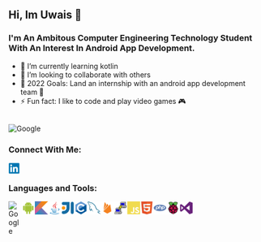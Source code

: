 ## Hi, Im Uwais 👋 

### I'm An Ambitous Computer Engineering Technology Student With An Interest In Android App Development.

- 🌱 I’m currently learning kotlin
- 👯 I’m looking to collaborate with others 
- 🥅 2022 Goals: Land an internship with an android app development team 📱
- ⚡ Fun fact: I like to code and play video games 🎮

<br/>
<img alt="Google" width="500px" height="500px" src="https://i.redd.it/5vvpn6tlghw41.jpg" />


### Connect With Me:

[<img align="left" alt="codeSTACKr | LinkedIn" width="22px" src="https://raw.githubusercontent.com/devicons/devicon/master/icons/linkedin/linkedin-original.svg" />][linkedin]

<br />

### Languages and Tools:

<img align="left" alt="Google" width="26px" src="https://raw.githubusercontent.com/jmnote/z-icons/master/svg/google.svg" />
<img align="left" alt="Android" width="26px" src="https://raw.githubusercontent.com/devicons/devicon/master/icons/android/android-original.svg" />
<img align="left" alt="Kotlin" width="26px" src="https://raw.githubusercontent.com/devicons/devicon/master/icons/kotlin/kotlin-original.svg" />
<img align="left" alt="Java" width="26px" src="https://raw.githubusercontent.com/devicons/devicon/master/icons/java/java-original.svg" />
<img align="left" alt="IntelliJ" width="26px" src="https://raw.githubusercontent.com/devicons/devicon/master/icons/intellij/intellij-original.svg" />
<img align="left" alt="C" width="26px" src="https://raw.githubusercontent.com/devicons/devicon/master/icons/c/c-original.svg" />
<img align="left" alt="MySql" width="26px" src="https://raw.githubusercontent.com/devicons/devicon/master/icons/mysql/mysql-original.svg" />
<img align="left" alt="Firbase" width="26px" src="https://raw.githubusercontent.com/devicons/devicon/master/icons/firebase/firebase-plain.svg" />
<img align="left" alt="Putty" width="26px" src="https://raw.githubusercontent.com/devicons/devicon/master/icons/putty/putty-original.svg" />
<img align="left" alt="JavaScript" width="26px" src="https://raw.githubusercontent.com/devicons/devicon/master/icons/javascript/javascript-plain.svg" />
<img align="left" alt="HTML5" width="26px" src="https://raw.githubusercontent.com/devicons/devicon/master/icons/html5/html5-original.svg" />
<img align="left" alt="Php" width="26px" src="https://raw.githubusercontent.com/devicons/devicon/master/icons/php/php-plain.svg" />
<img align="left" alt="RaspberryPi" width="26px" src="https://raw.githubusercontent.com/devicons/devicon/master/icons/raspberrypi/raspberrypi-original.svg" />
<img align="left" alt="VisualStudio" width="26px" src="https://raw.githubusercontent.com/devicons/devicon/master/icons/visualstudio/visualstudio-plain.svg" />

<br />
<br />

[linkedin]: https://www.linkedin.com/in/uwais-saleh-5083321b7/
